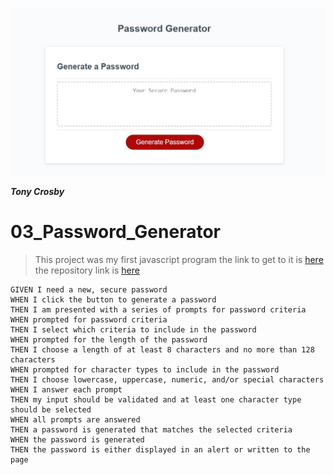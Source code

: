 <a href="http://tonycrosby.net/03_password_generator"><img src="./assets/Capture.JPG" title="password generator" alt="Password Generator"></a>

***Tony Crosby***

# 03_Password_Generator

> This project was my first javascript program the link to get to it is <a href="https://tonycrosby.net/03_password_generator" rel="password_generator">here</a> the repository link is <a href="https://github.com/tonycrosby-tech/03_password_generator" rel="repository">here</a>

```
GIVEN I need a new, secure password
WHEN I click the button to generate a password
THEN I am presented with a series of prompts for password criteria
WHEN prompted for password criteria
THEN I select which criteria to include in the password
WHEN prompted for the length of the password
THEN I choose a length of at least 8 characters and no more than 128 characters
WHEN prompted for character types to include in the password
THEN I choose lowercase, uppercase, numeric, and/or special characters
WHEN I answer each prompt
THEN my input should be validated and at least one character type should be selected
WHEN all prompts are answered
THEN a password is generated that matches the selected criteria
WHEN the password is generated
THEN the password is either displayed in an alert or written to the page
```
